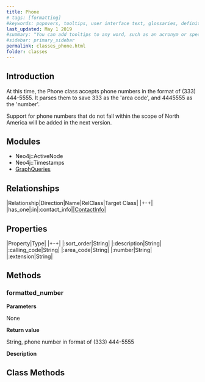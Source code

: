 ```yaml
---
title: Phone
# tags: [formatting]
#keywords: popovers, tooltips, user interface text, glossaries, definitions
last_updated: May 1 2019
#summary: "You can add tooltips to any word, such as an acronym or specialized term. Tooltips work well for glossary definitions, because you don't have to keep repeating the definition, nor do you assume the reader already knows the word's meaning."
#sidebar: primary_sidebar
permalink: classes_phone.html
folder: classes
---
```


## Introduction

At this time, the Phone class accepts phone numbers in the format of (333) 444-5555. It parses them to save 333 as the 'area code', and 4445555 as the 'number'.

Support for phone numbers that do not fall within the scope of North America will be added in the next version.

## Modules

* Neo4j::ActiveNode
* Neo4j::Timestamps
* [GraphQueries](/modules_graph_queries.html)

## Relationships

|Relationship|Direction|Name|RelClass|Target Class|
|+-+|
|has_one|:in|:contact_info||[ContactInfo](/classes_contact_info.html)|

## Properties

|Property|Type|
|+-+|
|:sort_order|String|
|:description|String|
|:calling_code|String|
|:area_code|String|
|:number|String|
|:extension|String|

## Methods

### formatted_number

__Parameters__

None

__Return value__

String, phone number in format of (333) 444-5555

__Description__



## Class Methods
